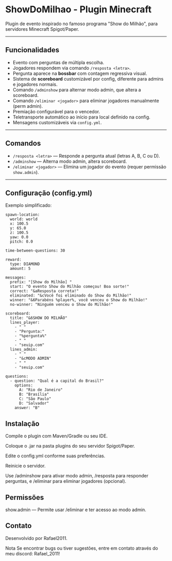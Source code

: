 # ShowDoMilhao - Plugin Minecraft

Plugin de evento inspirado no famoso programa "Show do Milhão", para servidores Minecraft Spigot/Paper.

---

## Funcionalidades

- Evento com perguntas de múltipla escolha.
- Jogadores respondem via comando `/resposta <letra>`.
- Pergunta aparece na **bossbar** com contagem regressiva visual.
- Sistema de **scoreboard** customizável por config, diferente para admins e jogadores normais.
- Comando `/adminshow` para alternar modo admin, que altera a scoreboard.
- Comando `/eliminar <jogador>` para eliminar jogadores manualmente (perm admin).
- Premiação configurável para o vencedor.
- Teletransporte automático ao início para local definido na config.
- Mensagens customizáveis via `config.yml`.

---

## Comandos

- `/resposta <letra>` — Responde a pergunta atual (letras A, B, C ou D).
- `/adminshow` — Alterna modo admin, altera scoreboard.
- `/eliminar <jogador>` — Elimina um jogador do evento (requer permissão `show.admin`).

---

## Configuração (config.yml)

Exemplo simplificado:

```
spawn-location:
  world: world
  x: 100.5
  y: 65.0
  z: 100.5
  yaw: 0.0
  pitch: 0.0

time-between-questions: 30

reward:
  type: DIAMOND
  amount: 5

messages:
  prefix: "[Show do Milhão] "
  start: "O evento Show do Milhão começou! Boa sorte!"
  correct: "&aResposta correta!"
  eliminated: "&cVocê foi eliminado do Show do Milhão!"
  winner: "&6Parabéns %player%, você venceu o Show do Milhão!"
  no-winner: "Ninguém venceu o Show do Milhão!"
  
scoreboard:
  title: "&6SHOW DO MILHÃO"
  lines_player:
    - " "
    - "Pergunta:"
    - "%pergunta%"
    - " "
    - "seuip.com"
  lines_admin:
    - " "
    - "&cMODO ADMIN"
    - " "
    - "seuip.com"

questions:
  - question: "Qual é a capital do Brasil?"
    options:
      A: "Rio de Janeiro"
      B: "Brasília"
      C: "São Paulo"
      D: "Salvador"
    answer: "B"
```
## Instalação
Compile o plugin com Maven/Gradle ou seu IDE.

Coloque o .jar na pasta plugins do seu servidor Spigot/Paper.

Edite o config.yml conforme suas preferências.

Reinicie o servidor.

Use /adminshow para ativar modo admin, /resposta para responder perguntas, e /eliminar para eliminar jogadores (opcional).

## Permissões
show.admin — Permite usar /eliminar e ter acesso ao modo admin.

## Contato
Desenvolvido por Rafael2011.

Nota
Se encontrar bugs ou tiver sugestões, entre em contato através do meu discord: Rafael_2011!
